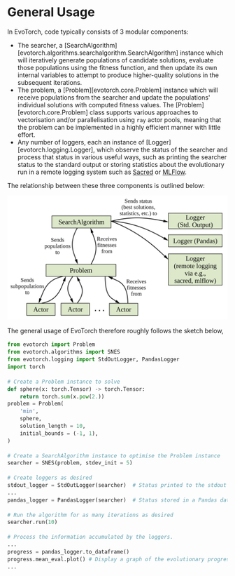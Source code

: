 # General Usage

In EvoTorch, code typically consists of 3 modular components:

- The searcher, a [SearchAlgorithm][evotorch.algorithms.searchalgorithm.SearchAlgorithm] instance which will iteratively generate populations of candidate solutions, evaluate those populations using the fitness function, and then update its own internal variables to attempt to produce higher-quality solutions in the subsequent iterations.
- The problem, a [Problem][evotorch.core.Problem] instance which will receive populations from the searcher and update the populations' individual solutions with computed fitness values. The [Problem][evotorch.core.Problem] class supports various approaches to vectorisation and/or parallelisation using `ray` actor pools, meaning that the problem can be implemented in a highly efficient manner with little effort.
- Any number of loggers, each an instance of [Logger][evotorch.logging.Logger], which observe the status of the searcher and process that status in various useful ways, such as printing the searcher status to the standard output or storing statistics about the evolutionary run in a remote logging system such as [Sacred](https://sacred.readthedocs.io/en/stable/quickstart.html) or [MLFlow](https://mlflow.org/).

The relationship between these three components is outlined below:

![evotorch](../evotorch_architecture.svg)

The general usage of EvoTorch therefore roughly follows the sketch below,

```python
from evotorch import Problem
from evotorch.algorithms import SNES
from evotorch.logging import StdOutLogger, PandasLogger
import torch

# Create a Problem instance to solve
def sphere(x: torch.Tensor) -> torch.Tensor:
    return torch.sum(x.pow(2.))
problem = Problem(
    'min',
    sphere,
    solution_length = 10,
    initial_bounds = (-1, 1),
)

# Create a SearchAlgorithm instance to optimise the Problem instance
searcher = SNES(problem, stdev_init = 5)

# Create loggers as desired
stdout_logger = StdOutLogger(searcher)  # Status printed to the stdout
...
pandas_logger = PandasLogger(searcher)  # Status stored in a Pandas dataframe

# Run the algorithm for as many iterations as desired
searcher.run(10)

# Process the information accumulated by the loggers.
...
progress = pandas_logger.to_dataframe()
progress.mean_eval.plot() # Display a graph of the evolutionary progress by using the pandas data frame
...
```
